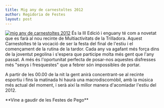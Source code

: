```yaml
---
title: Mig any de carnestoltes 2012
author: Regidoria de Festes
layout: post
---
```

<a href="http://www.pego.org/images/news/20120813_mig_any_carnestoltes2012_big.png" class="salone-image center"><img src="http://www.pego.org/images/news/20120813_mig_any_carnestoltes2012_small.png" alt="mig any de carnestoltes 2012"></a>
És la III Edició i enguany té com a novetat que es farà al nou recinte de Multiactivitats de la Trilladora. Aquest Carnestoltes té la vocació de ser la festa del final de l'estiu i el començament de la rutina de la tardor. Cada any va agafant més força dins de la joventut pegolina i s'espera que participe molta més gent que l'any passat. A més és l'oportunitat perfecta de posar-nos aquestes disfresses més "sexys i fresquestes" que a febrer són impossibles de portar.

A partir de les 00.00 de la nit la gent anirà concentrant-se al recinte esportiu i fins la matinada hi haurà una macrodiscomòbil, amb la música més actual del moment, i serà així la millor manera d'acomiadar l'estiu del 2012.

<div class="center" markdown="1">
**Vine a gaudir de les Festes de Pego**
</div>